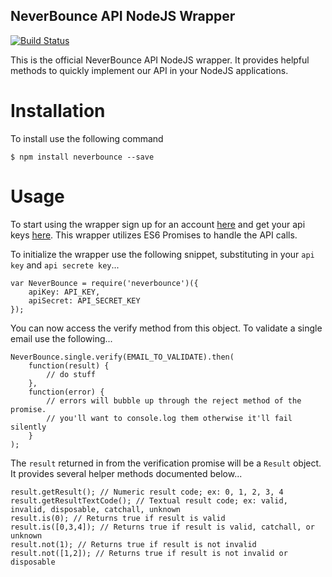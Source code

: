 NeverBounce API NodeJS Wrapper
---
[![Build Status](https://travis-ci.org/NeverBounce/NeverBounceApi-NodeJS.svg?branch=master)](https://travis-ci.org/NeverBounce/NeverBounceApi-NodeJS)

This is the official NeverBounce API NodeJS wrapper. It provides helpful methods to quickly implement our API in your NodeJS applications.

Installation
===

To install use the following command

```
$ npm install neverbounce --save
```

Usage
===

To start using the wrapper sign up for an account [here](https://app.neverbounce.com/register) and get your api keys [here](https://app.neverbounce.com/settings/api). This wrapper utilizes ES6 Promises to handle the API calls.

To initialize the wrapper use the following snippet, substituting in your `api key` and `api secrete key`...

```
var NeverBounce = require('neverbounce')({
    apiKey: API_KEY,
    apiSecret: API_SECRET_KEY
});
```

You can now access the verify method from this object. To validate a single email use the following...

```
NeverBounce.single.verify(EMAIL_TO_VALIDATE).then(
    function(result) {
        // do stuff
    },
    function(error) {
        // errors will bubble up through the reject method of the promise.
        // you'll want to console.log them otherwise it'll fail silently
    }
);
```

The `result` returned in from the verification promise will be a `Result` object. It provides several helper methods documented below...

```
result.getResult(); // Numeric result code; ex: 0, 1, 2, 3, 4
result.getResultTextCode(); // Textual result code; ex: valid, invalid, disposable, catchall, unknown
result.is(0); // Returns true if result is valid
result.is([0,3,4]); // Returns true if result is valid, catchall, or unknown
result.not(1); // Returns true if result is not invalid
result.not([1,2]); // Returns true if result is not invalid or disposable
```